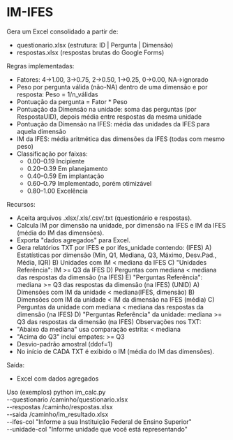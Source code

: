 # IM-IFES
Gera um Excel consolidado a partir de:
- questionario.xlsx (estrutura: ID | Pergunta | Dimensão)
- respostas.xlsx (respostas brutas do Google Forms)

Regras implementadas:
- Fatores: 4->1.00, 3->0.75, 2->0.50, 1->0.25, 0->0.00, NA->ignorado
- Peso por pergunta válida (não-NA) dentro de uma dimensão e por resposta: Peso = 1/n_válidas
- Pontuação da pergunta = Fator * Peso
- Pontuação da Dimensão na unidade: soma das perguntas (por RespostaUID), depois média entre respostas da mesma unidade
- Pontuação da Dimensão na IFES: média das unidades da IFES para aquela dimensão
- IM da IFES: média aritmética das dimensões da IFES (todas com mesmo peso)
- Classificação por faixas:
    - 0.00–0.19 Incipiente
    - 0.20–0.39 Em planejamento
    - 0.40–0.59 Em implantação
    - 0.60–0.79 Implementado, porém otimizável
    - 0.80–1.00 Excelência

Recursos:
- Aceita arquivos .xlsx/.xls/.csv/.txt (questionário e respostas).
- Calcula IM por dimensão na unidade, por dimensão na IFES e IM da IFES (média do IM das dimensões).
- Exporta "dados agregados" para Excel.
- Gera relatórios TXT por IFES e por ifes_unidade contendo:
  (IFES)   A) Estatísticas por dimensão (Min, Q1, Mediana, Q3, Máximo, Desv.Pad., Média, IQR)
           B) Unidades com IM < mediana da IFES
           C) "Unidades Referência": IM >= Q3 da IFES
           D) Perguntas com mediana < mediana das respostas da dimensão (na IFES)
           E) "Perguntas Referência": mediana >= Q3 das respostas da dimensão (na IFES)
  (UNID)   A) Dimensões com IM da unidade < mediana(IFES, dimensão)
           B) Dimensões com IM da unidade < IM da dimensão na IFES (média)
           C) Perguntas da unidade com mediana < mediana das respostas da dimensão (na IFES)
           D) "Perguntas Referência" da unidade: mediana >= Q3 das respostas da dimensão (na IFES)
Observações nos TXT:
- "Abaixo da mediana" usa comparação estrita: < mediana
- "Acima do Q3" inclui empates: >= Q3
- Desvio-padrão amostral (ddof=1)
- No início de CADA TXT é exibido o IM (média do IM das dimensões).

Saída:
- Excel com dados agregados

Uso (exemplos)
    python im_calc.py \
        --questionario /caminho/questionario.xlsx \
        --respostas /caminho/respostas.xlsx \
        --saida /caminho/im_resultado.xlsx \
        --ifes-col "Informe a sua Instituição Federal de Ensino Superior" \
        --unidade-col "Informe unidade que você está representando"
